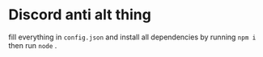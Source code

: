 # Discord anti alt thing

fill everything in `config.json` and install all dependencies by running `npm i` 
then run `node` .